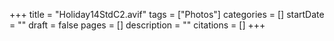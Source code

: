 +++
title = "Holiday14StdC2.avif"
tags = ["Photos"]
categories = []
startDate = ""
draft = false
pages = []
description = ""
citations = []
+++
